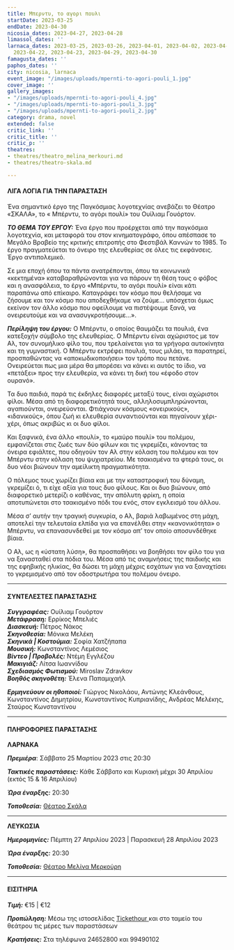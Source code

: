 ```yaml
---
title: Μπερντυ, το αγορι πουλι
startDate: 2023-03-25
endDate: 2023-04-30
nicosia_dates: 2023-04-27, 2023-04-28
limassol_dates: ''
larnaca_dates: 2023-03-25, 2023-03-26, 2023-04-01, 2023-04-02, 2023-04-08, 2023-04-09,
  2023-04-22, 2023-04-23, 2023-04-29, 2023-04-30
famagusta_dates: ''
paphos_dates: ''
city: nicosia, larnaca
event_image: "/images/uploads/mpernti-to-agori-pouli_1.jpg"
cover_image: ''
gallery_images:
- "/images/uploads/mpernti-to-agori-pouli_4.jpg"
- "/images/uploads/mpernti-to-agori-pouli_3.jpg"
- "/images/uploads/mpernti-to-agori-pouli_2.jpg"
category: drama, novel
extended: false
critic_link: ''
critic_title: ''
critic_p: ''
theatres:
- theatres/theatro_melina_merkouri.md
- theatres/theatro-skala.md

---
```

#### ΛΙΓΑ ΛΟΓΙΑ ΓΙΑ ΤΗΝ ΠΑΡΑΣΤΑΣΗ

Ένα σημαντικό έργο της Παγκόσμιας λογοτεχνίας ανεβάζει το Θέατρο «ΣΚΑΛΑ», το « Μπέρντυ, το αγόρι πουλί» του Ουίλιαμ Γουόρτον.

**_ΤΟ ΘΕΜΑ ΤΟΥ ΕΡΓΟΥ:_** Ένα έργο που προέρχεται από την παγκόσμια λογοτεχνία, και μεταφορά του στον κινηματογράφο, όπου απέσπασε το Μεγάλο Βραβείο της κριτικής επιτροπής στο Φεστιβάλ Καννών το 1985. Το έργο πραγματεύεται το όνειρο της ελευθερίας σε όλες τις εκφάνσεις. Έργο αντιπολεμικό.

Σε μια εποχή όπου τα πάντα ανατρέπονται, όπου τα κοινωνικά «κεκτημένα» καταβαραθρώνονται για να πάρουν τη θέση τους ο φόβος και η ανασφάλεια, το έργο «Μπέρντυ, το αγόρι πουλί» είναι κάτι παραπάνω από επίκαιρο. Καταγράφει τον κόσμο που θελήσαμε να ζήσουμε και τον κόσμο που αποδεχθήκαμε να ζούμε... υπόσχεται όμως εκείνον τον άλλο κόσμο που οφείλουμε να πιστέψουμε ξανά, να ονειρευτούμε και να ανασυγκροτήσουμε...».

**_Περίληψη του έργου:_** Ο Μπέρντυ, ο οποίος θαυμάζει τα πουλιά, ένα κατεξοχήν σύμβολο της ελευθερίας. Ο Μπέρντυ είναι αχώριστος με τον Αλ, τον συνομήλικο φίλο του, που τρελαίνεται για τα γρήγορα αυτοκίνητα και τη γυμναστική. Ο Μπέρντυ εκτρέφει πουλιά, τους μιλάει, τα παρατηρεί, προσπαθώντας να «αποκωδικοποιήσει» τον τρόπο που πετάνε. Ονειρεύεται πως μια μέρα θα μπορέσει να κάνει κι αυτός το ίδιο, να «πετάξει» προς την ελευθερία, να κάνει τη δική του «έφοδο στον ουρανό».

Τα δυο παιδιά, παρά τις έκδηλες διαφορές μεταξύ τους, είναι αχώριστοι φίλοι. Μέσα από τη διαφορετικότητά τους, αλληλοσυμπληρώνονται, αγαπιούνται, ονειρεύονται. Φτιάχνουν κόσμους «ονειρικούς», «ιδανικούς», όπου ζωή κι ελευθερία συναντιούνται και πηγαίνουν χέρι-χέρι, όπως ακριβώς κι οι δυο φίλοι.

Και ξαφνικά, ένα άλλο «πουλί», το «μαύρο πουλί» του πολέμου, εμφανίζεται στις ζωές των δύο φίλων και τις γκρεμίζει, κάνοντας τα όνειρα εφιάλτες, που οδηγούν τον Αλ στην κόλαση του πολέμου και τον Μπέρντυ στην κόλαση του ψυχιατρείου. Με τσακισμένα τα φτερά τους, οι δυο νέοι βιώνουν την αμείλικτη πραγματικότητα.

Ο πόλεμος τους χωρίζει βίαια και με την καταστροφική του δύναμη, γκρεμίζει ό, τι είχε αξία για τους δυο φίλους. Και οι δυο βιώνουν, από διαφορετικό μετερίζι ο καθένας, την απόλυτη φρίκη, η οποία αποτυπώνεται στο τσακισμένο πόδι του ενός, στον εγκλεισμό του άλλου.

Μέσα σ’ αυτήν την τραγική συγκυρία, ο Αλ, βαριά λαβωμένος στη μάχη, αποτελεί την τελευταία ελπίδα για να επανέλθει στην «κανονικότητα» ο Μπέρντυ, να επανασυνδεθεί με τον κόσμο απ’ τον οποίο αποσυνδέθηκε βίαια.

Ο Αλ, ως η «ύστατη λύση», θα προσπαθήσει να βοηθήσει τον φίλο του για να ξανασταθεί στα πόδια του. Μέσα από τις αναμνήσεις της παιδικής και της εφηβικής ηλικίας, θα δώσει τη μάχη μέχρις εσχάτων για να ξαναχτίσει το γκρεμισμένο από τον οδοστρωτήρα του πολέμου όνειρο.

***

#### ΣΥΝΤΕΛΕΣΤΕΣ ΠΑΡΑΣΤΑΣΗΣ

**_Συγγραφέας:_** Ουίλιαμ Γουόρτον  
**_Μετάφραση:_** Ερρίκος Μπελιές  
**_Διασκευή:_** Πέτρος Νάκος  
**_Σκηνοθεσία:_** Μόνικα Μελέκη  
**_Σκηνικά | Κοστούμια:_** Σοφία Χατζήπαπα  
**_Μουσική:_** Κωνσταντίνος Λεμέσιος  
**_Βίντεο | Προβολές:_** Ντέμη Εγγλέζου  
**_Μακιγιάζ:_** Λίτσα Ιωαννίδου  
**_Σχεδιασμός Φωτισμού:_** Miroslav Zdravkov  
**_Βοηθός σκηνοθέτη:_** Έλενα Παπαμιχαήλ

**_Ερμηνεύουν οι ηθοποιοί:_** Γιώργος Νικολάου, Αντώνης Κλεάνθους, Κωνσταντίνος Δημητρίου, Κωνσταντίνος Κυπριανίδης, Ανδρέας Μελέκης, Σταύρος Κωνσταντίνου

***

#### ΠΛΗΡΟΦΟΡΙΕΣ ΠΑΡΑΣΤΑΣΗΣ

**ΛΑΡΝΑΚΑ**

**_Πρεμιέρα_**: Σάββατο 25 Μαρτίου 2023 στις 20:30

**_Τακτικές παραστάσεις:_** Κάθε Σάββατο και Κυριακή μέχρι 30 Απριλίου (εκτός 15 & 16 Απριλίου)

**_Ώρα έναρξης:_** 20:30

**_Τοποθεσία:_** [Θέατρο Σκάλα](?#map)

***

**ΛΕΥΚΩΣΙΑ**

**_Ημερομηνίες:_** Πέμπτη 27 Απριλίου 2023 | Παρασκευή 28 Απριλίου 2023

**_Ώρα έναρξης:_** 20:30

**_Τοποθεσία:_** [Θέατρο Μελίνα Μερκούρη](?#map)

***

#### ΕΙΣΙΤΗΡΙΑ

**_Τιμή:_** €15 | €12

**_Προπώληση:_** Μέσω της ιστοσελίδας [Tickethour ](https://shop.tickethour.com/showEventInformation.html?idEvent=4164)και στο ταμείο του θεάτρου τις μέρες των παραστάσεων

**_Κρατήσεις:_** Στα τηλέφωνα 24652800 και 99490102